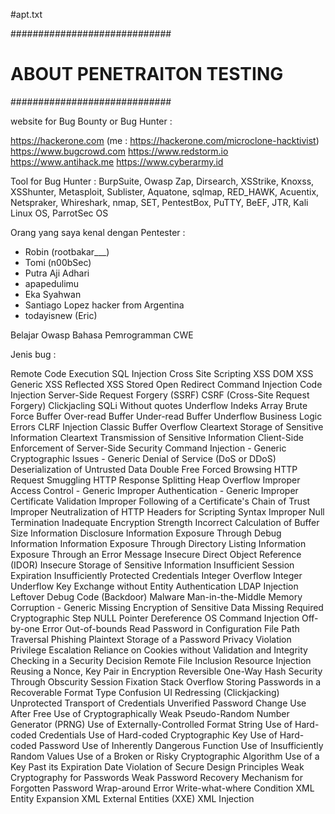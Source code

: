 #apt.txt

#############################
# ABOUT PENETRAITON TESTING #
#############################

website for Bug Bounty or Bug Hunter :

https://hackerone.com (me : https://hackerone.com/microclone-hacktivist)
https://www.bugcrowd.com
https://www.redstorm.io
https://www.antihack.me
https://www.cyberarmy.id


Tool for Bug Hunter :
BurpSuite, Owasp Zap, Dirsearch, XSStrike, Knoxss, XSShunter, Metasploit, Sublister, Aquatone, sqlmap, RED_HAWK, Acuentix, Netspraker, Whireshark, nmap, SET, PentestBox, PuTTY, BeEF, JTR, Kali Linux OS, ParrotSec OS


Orang yang saya kenal dengan Pentester :

- Robin (rootbakar___)
- Tomi (n00bSec)
- Putra Aji Adhari
- apapedulimu
- Eka Syahwan
- Santiago Lopez hacker from Argentina
- todayisnew (Eric)


Belajar Owasp
Bahasa Pemrogramman
CWE

Jenis bug :

Remote Code Execution
SQL Injection
Cross Site Scripting
XSS DOM
XSS Generic
XSS Reflected
XSS Stored
Open Redirect
Command Injection
Code Injection
Server-Side Request Forgery (SSRF)
CSRF (Cross-Site Request Forgery)
Clickjacling
SQLi Without quotes
Underflow Indeks Array
Brute Force
Buffer Over-read
Buffer Under-read
Buffer Underflow
Business Logic Errors
CLRF Injection
Classic Buffer Overflow
Cleartext Storage of Sensitive Information
Cleartext Transmission of Sensitive Information
Client-Side Enforcement of Server-Side Security
Command Injection - Generic
Cryptographic Issues - Generic
Denial of Service (DoS or DDoS)
Deserialization of Untrusted Data
Double Free
Forced Browsing
HTTP Request Smuggling
HTTP Response Splitting
Heap Overflow
Improper Access Control - Generic
Improper Authentication - Generic
Improper Certificate Validation
Improper Following of a Certificate's Chain of Trust
Improper Neutralization of HTTP Headers for Scripting Syntax
Improper Null Termination
Inadequate Encryption Strength
Incorrect Calculation of Buffer Size
Information Disclosure
Information Exposure Through Debug Information
Information Exposure Through Directory Listing
Information Exposure Through an Error Message
Insecure Direct Object Reference (IDOR)
Insecure Storage of Sensitive Information
Insufficient Session Expiration
Insufficiently Protected Credentials
Integer Overflow
Integer Underflow
Key Exchange without Entity Authentication
LDAP Injection
Leftover Debug Code (Backdoor)
Malware
Man-in-the-Middle
Memory Corruption - Generic
Missing Encryption of Sensitive Data
Missing Required Cryptographic Step
NULL Pointer Dereference
OS Command Injection
Off-by-one Error
Out-of-bounds Read
Password in Configuration File
Path Traversal
Phishing
Plaintext Storage of a Password
Privacy Violation
Privilege Escalation
Reliance on Cookies without Validation and Integrity Checking in a Security Decision
Remote File Inclusion
Resource Injection
Reusing a Nonce, Key Pair in Encryption
Reversible One-Way Hash
Security Through Obscurity
Session Fixation
Stack Overflow
Storing Passwords in a Recoverable Format
Type Confusion
UI Redressing (Clickjacking)
Unprotected Transport of Credentials
Unverified Password Change
Use After Free
Use of Cryptographically Weak Pseudo-Random Number Generator (PRNG)
Use of Externally-Controlled Format String
Use of Hard-coded Credentials
Use of Hard-coded Cryptographic Key
Use of Hard-coded Password
Use of Inherently Dangerous Function
Use of Insufficiently Random Values
Use of a Broken or Risky Cryptographic Algorithm
Use of a Key Past its Expiration Date
Violation of Secure Design Principles
Weak Cryptography for Passwords
Weak Password Recovery Mechanism for Forgotten Password
Wrap-around Error
Write-what-where Condition
XML Entity Expansion
XML External Entities (XXE)
XML Injection
